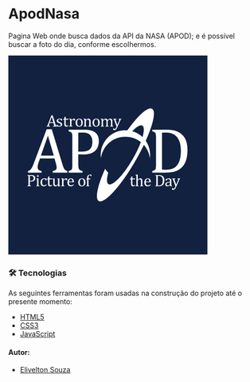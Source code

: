 # ApodNasa

Pagina Web onde busca dados da API da NASA (APOD); e é possível buscar a foto do dia, conforme escolhermos.

![](https://github.com/EliveltonSouzaDev/ApodNasa/blob/main/logoapod.png)


### 🛠 Tecnologias

As seguintes ferramentas foram usadas na construção do projeto até o presente momento:

- [HTML5](https://developer.mozilla.org/pt-BR/docs/Web/HTML/HTML5)
- [CSS3](https://developer.mozilla.org/pt-BR/docs/Web/CSS)
- [JavaScript](https://developer.mozilla.org/pt-BR/docs/Web/JavaScript)


#### Autor:

- [Elivelton Souza](https://github.com/EliveltonSouzaDev)
